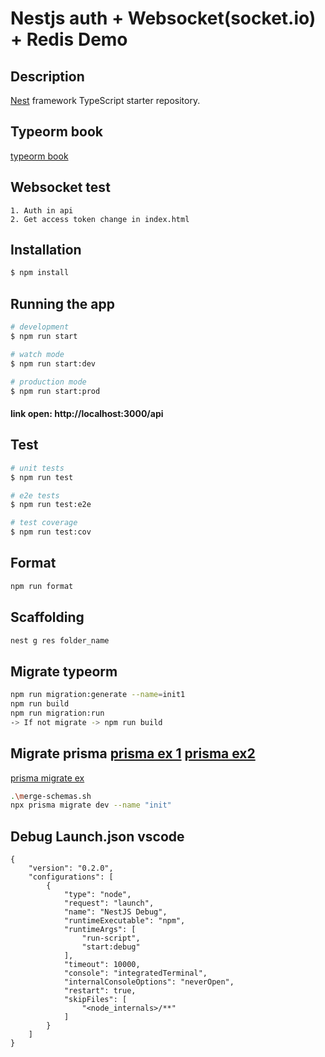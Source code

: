 # Nestjs auth + Websocket(socket.io) + Redis Demo
## Description

[Nest](https://github.com/nestjs/nest) framework TypeScript starter repository.

## Typeorm book
[typeorm book](https://orkhan.gitbook.io/typeorm/docs/active-record-data-mapper)


## Websocket test
```
1. Auth in api
2. Get access token change in index.html
```

## Installation

```bash
$ npm install
```

## Running the app

```bash
# development
$ npm run start

# watch mode
$ npm run start:dev

# production mode
$ npm run start:prod
```

#### link open: http://localhost:3000/api

## Test

```bash
# unit tests
$ npm run test

# e2e tests
$ npm run test:e2e

# test coverage
$ npm run test:cov
```

## Format

```bash
npm run format
```

## Scaffolding

```bash
nest g res folder_name
```

## Migrate typeorm
```bash
npm run migration:generate --name=init1
npm run build
npm run migration:run
-> If not migrate -> npm run build
```

## Migrate prisma  [prisma ex 1](https://notiz.dev/blog/how-to-connect-nestjs-with-prisma)  [prisma ex2](https://www.prisma.io/blog/nestjs-prisma-rest-api-7D056s1BmOL0)
[prisma migrate ex](https://www.prisma.io/docs/concepts/components/prisma-migrate/mental-model)
```bash
.\merge-schemas.sh
npx prisma migrate dev --name "init"
```

## Debug Launch.json vscode
```
{
    "version": "0.2.0",
    "configurations": [
        {
            "type": "node",
            "request": "launch",
            "name": "NestJS Debug",
            "runtimeExecutable": "npm",
            "runtimeArgs": [
                "run-script",
                "start:debug"
            ],
            "timeout": 10000,
            "console": "integratedTerminal",
            "internalConsoleOptions": "neverOpen",
            "restart": true,
            "skipFiles": [
                "<node_internals>/**"
            ]
        }
    ]
}
```
